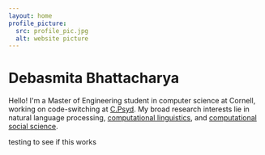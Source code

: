 ```yaml
---
layout: home
profile_picture:
  src: profile_pic.jpg
  alt: website picture
---
```


# Debasmita Bhattacharya

Hello! I'm a Master of Engineering student in computer science at Cornell, working on code-switching at [C.Psyd](https://c-psyd.github.io/). My broad research interests lie in natural language processing, [computational linguistics](https://aclanthology.org/2020.conll-1.39.pdf), and [computational](https://arxiv.org/pdf/1905.12516.pdf) [social science](https://arxiv.org/pdf/2005.13041.pdf). 

testing to see if this works
